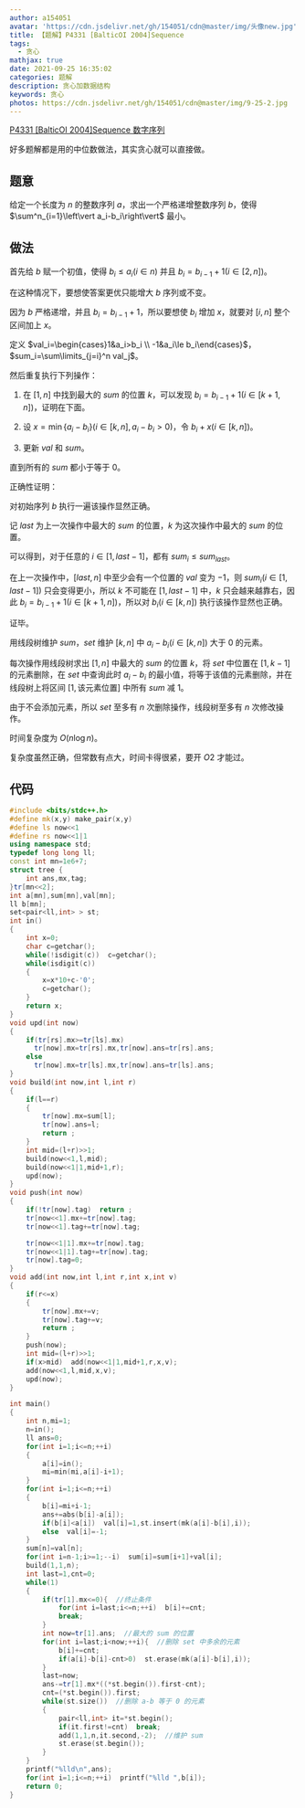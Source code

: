 ```yaml
---
author: a154051
avatar: 'https://cdn.jsdelivr.net/gh/154051/cdn@master/img/头像new.jpg'
title: 【题解】P4331 [BalticOI 2004]Sequence
tags:
  - 贪心
mathjax: true
date: 2021-09-25 16:35:02
categories: 题解
description: 贪心加数据结构
keywords: 贪心
photos: https://cdn.jsdelivr.net/gh/154051/cdn@master/img/9-25-2.jpg
---
```

[P4331 [BalticOI 2004]Sequence 数字序列](https://www.luogu.com.cn/problem/P4331)

好多题解都是用的中位数做法，其实贪心就可以直接做。

## 题意

给定一个长度为 $n$ 的整数序列 $a$，求出一个严格递增整数序列 $b$，使得 $\sum^n_{i=1}\left\vert a_i-b_i\right\vert$ 最小。

## 做法

首先给 $b$ 赋一个初值，使得 $b_i\le a_i(i\in n)$ 并且 $b_i=b_{i-1}+1(i\in [2,n])$。

在这种情况下，要想使答案更优只能增大 $b$ 序列或不变。

因为 $b$ 严格递增，并且 $b_i=b_{i-1}+1$，所以要想使 $b_i$ 增加 $x$，就要对 $[i,n]$ 整个区间加上 $x$。

定义 $val_i=\begin{cases}1&a_i>b_i \\ -1&a_i\le b_i\end{cases}$，$sum_i=\sum\limits_{j=i}^n val_j$。

然后重复执行下列操作：

1. 在 $[1,n]$ 中找到最大的 $sum$ 的位置 $k$，可以发现 $b_i=b_{i-1}+1(i\in[k+1,n])$，证明在下面。

2. 设 $x=\min\{a_i-b_i \}(i\in[k,n],a_i-b_i>0)$，令 $b_i+x(i\in[k,n])$。

3. 更新 $val$ 和 $sum$。

直到所有的 $sum$ 都小于等于 $0$。

正确性证明：

对初始序列 $b$ 执行一遍该操作显然正确。

记 $last$ 为上一次操作中最大的 $sum$ 的位置，$k$ 为这次操作中最大的 $sum$ 的位置。

可以得到，对于任意的 $i\in [1,last-1]$，都有 $sum_i\le sum_{last}$。

在上一次操作中，$[last,n]$ 中至少会有一个位置的 $val$ 变为 $-1$，则 $sum_i(i\in[1,last-1])$ 只会变得更小，所以 $k$ 不可能在 $[1,last-1]$ 中，$k$ 只会越来越靠右，因此 $b_i=b_{i-1}+1(i\in[k+1,n])$，所以对 $b_i(i\in [k,n])$ 执行该操作显然也正确。

证毕。

用线段树维护 $sum$，$set$ 维护 $[k,n]$ 中 $a_i-b_i(i\in[k,n])$ 大于 $0$ 的元素。 

每次操作用线段树求出 $[1,n]$ 中最大的 $sum$ 的位置 $k$，将 $set$ 中位置在 $[1,k-1]$ 的元素删除，在 $set$ 中查询此时 $a_i-b_i$ 的最小值，将等于该值的元素删除，并在线段树上将区间 $[1,\text{该元素位置}]$ 中所有 $sum$ 减 $1$。

由于不会添加元素，所以 $set$ 至多有 $n$ 次删除操作，线段树至多有 $n$ 次修改操作。

时间复杂度为 $O(n\log n)$。

复杂度虽然正确，但常数有点大，时间卡得很紧，要开 $O2$ 才能过。

## 代码

```cpp
#include <bits/stdc++.h>
#define mk(x,y) make_pair(x,y)
#define ls now<<1
#define rs now<<1|1
using namespace std;
typedef long long ll;
const int mn=1e6+7;
struct tree {
    int ans,mx,tag;
}tr[mn<<2];
int a[mn],sum[mn],val[mn];
ll b[mn];
set<pair<ll,int> > st;
int in()
{
    int x=0;
    char c=getchar();
    while(!isdigit(c))  c=getchar();
    while(isdigit(c))
    {
        x=x*10+c-'0';
        c=getchar();
    }
    return x;
}
void upd(int now)
{
    if(tr[rs].mx>=tr[ls].mx)
      tr[now].mx=tr[rs].mx,tr[now].ans=tr[rs].ans;
    else
      tr[now].mx=tr[ls].mx,tr[now].ans=tr[ls].ans;
}
void build(int now,int l,int r)
{
    if(l==r)
    {
        tr[now].mx=sum[l];
        tr[now].ans=l;
        return ;
    }
    int mid=(l+r)>>1;
    build(now<<1,l,mid);
    build(now<<1|1,mid+1,r);
    upd(now);
}
void push(int now)
{
    if(!tr[now].tag)  return ;
    tr[now<<1].mx+=tr[now].tag;
    tr[now<<1].tag+=tr[now].tag;

    tr[now<<1|1].mx+=tr[now].tag;
    tr[now<<1|1].tag+=tr[now].tag;
    tr[now].tag=0;
}
void add(int now,int l,int r,int x,int v)
{
    if(r<=x)
    {
        tr[now].mx+=v;
        tr[now].tag+=v;
        return ;
    }
    push(now);
    int mid=(l+r)>>1;
    if(x>mid)  add(now<<1|1,mid+1,r,x,v);
    add(now<<1,l,mid,x,v);
    upd(now);
}

int main()
{
    int n,mi=1;
    n=in();
    ll ans=0;
    for(int i=1;i<=n;++i)
    {
        a[i]=in();
        mi=min(mi,a[i]-i+1);
    }
    for(int i=1;i<=n;++i)
    {
    	b[i]=mi+i-1;
    	ans+=abs(b[i]-a[i]);
    	if(b[i]<a[i])  val[i]=1,st.insert(mk(a[i]-b[i],i));
    	else  val[i]=-1;
	}
    sum[n]=val[n];
    for(int i=n-1;i>=1;--i)  sum[i]=sum[i+1]+val[i];
    build(1,1,n);
    int last=1,cnt=0;
    while(1)
    {
        if(tr[1].mx<=0){  //终止条件
            for(int i=last;i<=n;++i)  b[i]+=cnt;
            break;
        }
        int now=tr[1].ans;  //最大的 sum 的位置
        for(int i=last;i<now;++i){  //删除 set 中多余的元素
            b[i]+=cnt;
            if(a[i]-b[i]-cnt>0)  st.erase(mk(a[i]-b[i],i));
        }
        last=now;
        ans-=tr[1].mx*((*st.begin()).first-cnt);
        cnt=(*st.begin()).first;
        while(st.size())  //删除 a-b 等于 0 的元素
        {
            pair<ll,int> it=*st.begin();
            if(it.first!=cnt)  break;
            add(1,1,n,it.second,-2);  //维护 sum
            st.erase(st.begin());
        }
    }
    printf("%lld\n",ans);
    for(int i=1;i<=n;++i)  printf("%lld ",b[i]);
    return 0;
}
```
